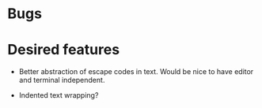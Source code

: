 Bugs
====



Desired features
================

* Better abstraction of escape codes in text.
  Would be nice to have editor and terminal independent.

* Indented text wrapping?
